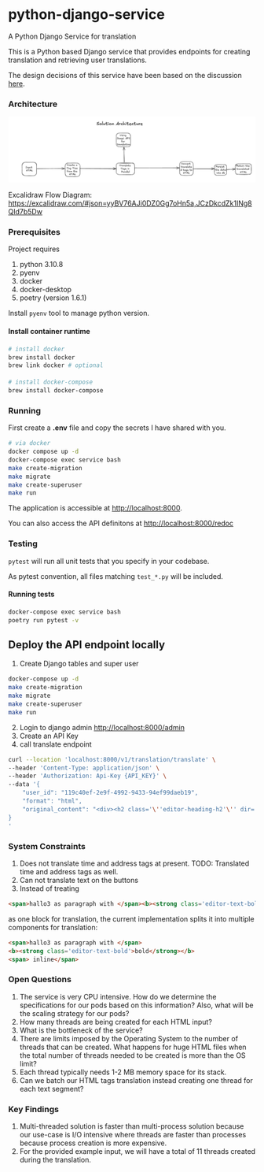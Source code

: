 # python-django-service

A Python Django Service for translation

This is a Python based Django service that provides endpoints for creating translation and retrieving user translations.

The design decisions of this service have been based on the discussion [here](https://docs.google.com/document/d/1kh2ybkZPr9LXM5Yv08-6CU1FTEjTqkUb0ZdYhKPEx8M/edit?usp=sharing).

### Architecture
![Solution Architecture](docs/images/solution_architecture.png)

Excalidraw Flow Diagram: https://excalidraw.com/#json=yyBV76AJi0DZ0Gg7oHn5a,JCzDkcdZk1INg8QId7b5Dw

### Prerequisites

Project requires
1. python 3.10.8
2. pyenv
3. docker
4. docker-desktop
5. poetry (version 1.6.1)

Install `pyenv` tool to manage python version.

#### Install container runtime

```bash
# install docker
brew install docker
brew link docker # optional

# install docker-compose
brew install docker-compose

```

### Running
First create a **.env** file and copy the secrets I have shared with you.

```bash
# via docker
docker compose up -d
docker-compose exec service bash
make create-migration
make migrate
make create-superuser
make run
```

The application is accessible at <http://localhost:8000>.

You can also access the API definitons at <http://localhost:8000/redoc>


### Testing

`pytest` will run all unit tests that you specify in your codebase.

As pytest convention, all files matching `test_*.py` will be included.

#### Running tests
```bash
docker-compose exec service bash
poetry run pytest -v
```


## Deploy the API endpoint locally
1. Create Django tables and super user
```bash
docker-compose up -d
make create-migration
make migrate
make create-superuser
make run
```

2. Login to django admin <http://localhost:8000/admin>
3. Create an API Key
4. call translate endpoint
```bash
curl --location 'localhost:8000/v1/translation/translate' \
--header 'Content-Type: application/json' \
--header 'Authorization: Api-Key {API_KEY}' \
--data '{
    "user_id": "119c40ef-2e9f-4992-9433-94ef99daeb19",
    "format": "html",
    "original_content": "<div><h2 class='\''editor-heading-h2'\'' dir='\''ltr'\''><span>hallo1 as headline</span></h2><p class='\''editor-paragraph'\'' dir='\''ltr'\''><br></p><p class='\''editor-paragraph'\'' dir='\''ltr'\''><span>hallo2 as paragraph</span></p><p class='\''editor-paragraph'\'' dir='\''ltr'\''><span>hallo3 as paragraph with </span><b><strong class='\''editor-text-bold'\''>bold</strong></b><span> inline</span></p></div>"
}
'
```

### System Constraints
1. Does not translate time and address tags at present. TODO: Translated time and address tags as well.
2. Can not translate text on the buttons
3. Instead of treating
```html
<span>hallo3 as paragraph with </span><b><strong class='editor-text-bold'>bold</strong></b><span> inline</span>

```
as one block for translation, the current implementation splits it into multiple components for translation:
```html
<span>hallo3 as paragraph with </span>
<b><strong class='editor-text-bold'>bold</strong></b>
<span> inline</span>
```

### Open Questions
1. The service is very CPU intensive. How do we determine the specifications for our pods based on this information? Also, what will be the scaling strategy for our pods?
2. How many threads are being created for each HTML input?
3. What is the bottleneck of the service?
4. There are limits imposed by the Operating System to the number of threads that can be created. What happens for huge HTML files when the total number of threads needed to be created is more than the OS limit?
5. Each thread typically needs 1-2 MB memory space for its stack.
6. Can we batch our HTML tags translation instead creating one thread for each text segment?

### Key Findings
1. Multi-threaded solution is faster than multi-process solution because our use-case is I/O intensive where threads are faster than processes because process creation is more expensive.
2. For the provided example input, we will have a total of 11 threads created during the translation.
